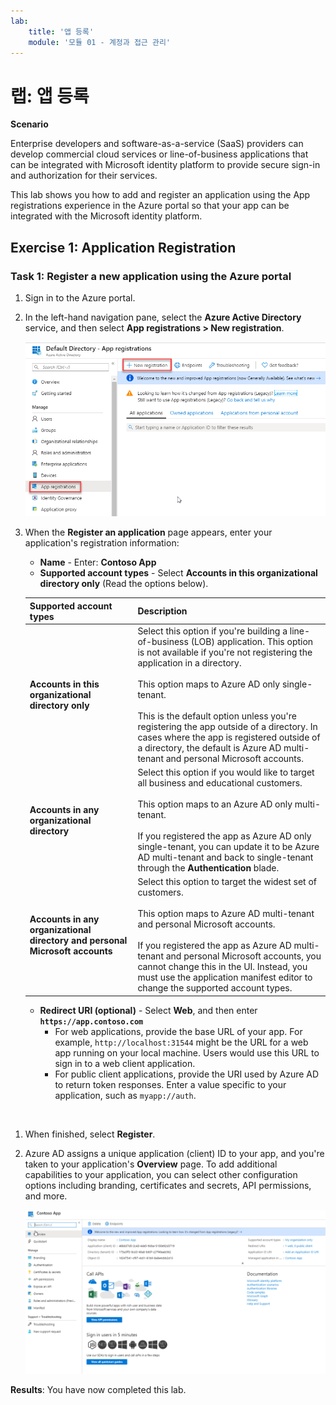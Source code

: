 ```yaml
---
lab:
    title: '앱 등록'
    module: '모듈 01 - 계정과 접근 관리'
---
```


# 랩: 앱 등록

**Scenario**

Enterprise developers and software-as-a-service (SaaS) providers can develop commercial cloud services or line-of-business applications that can be integrated with Microsoft identity platform to provide secure sign-in and authorization for their services.

This lab shows you how to add and register an application using the App registrations experience in the Azure portal so that your app can be integrated with the Microsoft identity platform.


## Exercise 1: Application Registration

### Task 1: Register a new application using the Azure portal

1.  Sign in to the Azure portal.

1.  In the left-hand navigation pane, select the **Azure Active Directory** service, and then select **App registrations > New registration**.

     ![Screenshot](../Media/Module-1/821d44ac-fe73-472b-a4d8-8ae49c56cc24.png)

1.  When the **Register an application** page appears, enter your application's registration information:

       - **Name** - Enter: **Contoso App**
       - **Supported account types** - Select **Accounts in this organizational directory only** (Read the options below).


       | Supported account types | Description |
       |-------------------------|-------------|
       | **Accounts in this organizational directory only** | Select this option if you're building a line-of-business (LOB) application. This option is not available if you're not registering the application in a directory.<br><br>This option maps to Azure AD only single-tenant.<br><br>This is the default option unless you're registering the app outside of a directory. In cases where the app is registered outside of a directory, the default is Azure AD multi-tenant and personal Microsoft accounts. |
       | **Accounts in any organizational directory** | Select this option if you would like to target all business and educational customers.<br><br>This option maps to an Azure AD only multi-tenant.<br><br>If you registered the app as Azure AD only single-tenant, you can update it to be Azure AD multi-tenant and back to single-tenant through the **Authentication** blade. |
       | **Accounts in any organizational directory and personal Microsoft accounts** | Select this option to target the widest set of customers.<br><br>This option maps to Azure AD multi-tenant and personal Microsoft accounts.<br><br>If you registered the app as Azure AD multi-tenant and personal Microsoft accounts, you cannot change this in the UI. Instead, you must use the application manifest editor to change the supported account types. |

       - **Redirect URI (optional)** - Select **Web**, and then enter **`https://app.contoso.com`**
         - For web applications, provide the base URL of your app. For example, `http://localhost:31544` might be the URL for a web app running on your local machine. Users would use this URL to sign in to a web client application.
         - For public client applications, provide the URI used by Azure AD to return token responses. Enter a value specific to your application, such as `myapp://auth`.
</br>

1.  When finished, select **Register**.


1.  Azure AD assigns a unique application (client) ID to your app, and you're taken to your application's **Overview** page. To add additional capabilities to your application, you can select other configuration options including branding, certificates and secrets, API permissions, and more.

     ![Screenshot](../Media/Module-1/9a978965-d73f-4060-835c-6639b21af29e.png)
 

**Results**: You have now completed this lab.

